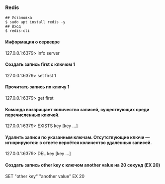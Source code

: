 ### Redis

```
## Установка
$ sudo apt install redis -y
## Вход
$ redis-cli
```

#### Информация о сервевре
127.0.0.1:6379> info server

#### Создать запись first с ключом 1
127.0.0.1:6379> set first 1

#### Прочитать запись по ключу 1
127.0.0.1:6379> get first

#### Команда возвращает количество записей, существующих среди перечисленных ключей.
127.0.0.1:6379> EXISTS key [key ...]

#### Удалить записи по указанным ключам. Отсутствующие ключи — игнорируются: в ответе вернётся количество удалённых записей.
127.0.0.1:6379> DEL key [key ...]

#### Создать запись other key с ключом another value на 20 секунд (EX 20)
SET "other key" "another value" EX 20

